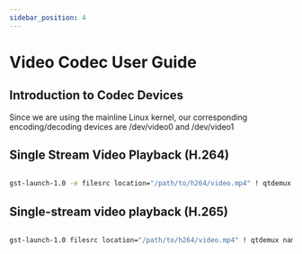 ```yaml
---
sidebar_position: 4
---
```


# Video Codec User Guide

## Introduction to Codec Devices

Since we are using the mainline Linux kernel, our corresponding encoding/decoding devices are /dev/video0 and /dev/video1

## Single Stream Video Playback (H.264)

<NewCodeBlock tip="Linux$" type="device">

```bash

gst-launch-1.0 -e filesrc location="/path/to/h264/video.mp4" ! qtdemux ! queue ! h264parse ! v4l2h264dec ! autovideosink

```

</NewCodeBlock>

## Single-stream video playback (H.265)

<NewCodeBlock tip="Linux$" type="device">

```bash

gst-launch-1.0 filesrc location="/path/to/h264/video.mp4" ! qtdemux name=demux demux.video_0 ! queue ! h265parse ! v4l2h265dec capture-io-mode=4 output-io-mode=4 ! video/x-raw,format=NV12 ! fpsdisplaysink text-overlay=false video-sink="fakesink" sync=false

```

</NewCodeBlock>
